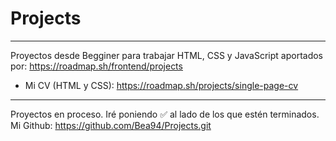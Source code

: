 # Projects
***
Proyectos desde Begginer para trabajar HTML, CSS y JavaScript aportados por: https://roadmap.sh/frontend/projects

- Mi CV (HTML y CSS): https://roadmap.sh/projects/single-page-cv


***
Proyectos en proceso. Iré poniendo ✅ al lado de los que estén terminados. Mi Github: https://github.com/Bea94/Projects.git


